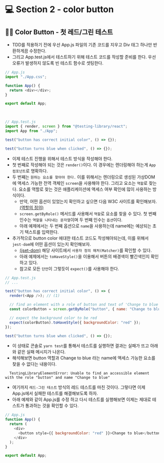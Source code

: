 # 💻 Section 2 - color button

## 🧑‍💻 Color Button - 첫 레드/그린 테스트

- TDD를 적용하기 전에 우선 App.js 파일의 기존 코드를 지우고 Div 태그 하나만 반환하게끔 수정한다.
- 그리고 App.test.js에서 테스트하기 위해 테스트 코드를 작성할 준비를 한다. 우선 오류가 발생하지 않도록 빈 테스트 함수로 셋팅한다.

```js
// App.js
import "./App.css";

function App() {
  return <div></div>;
}

export default App;
```

<br />

```js
// App.test.js
import { render, screen } from "@testing-library/react";
import App from "./App";

test("button has correct initial color", () => {});

test("button turns blue when clicked", () => {});
```

- 이제 테스트 진행을 위해서 테스트 방식을 작성해야 한다.
- 첫 번째로 작성해야 되는 것은 `render()`이다. 이 경우에는 렌더링해야 하는게 `App 컴포넌트`로 명확하다.
- 두 번째는 `원하는 요소를 찾아야 한다.` 이를 위해서는 렌더링으로 생성된 가상DOM에 액세스 가능한 전역 객체인 `screen`을 사용해야 한다. 그리고 요소는 `역할`로 찾는다. 요소를 역할로 찾는 것은 애플리케이션에 액세스 여부 확인에 많이 사용하는 방식이다.
  - 만약, 어떤 옵션이 있었는지 확인하고 싶으면 다음 W3C 사이트를 확인해보자. [(역할의 정의)](https://www.w3.org/TR/wai-aria/#role_definitions)
  - `screen.getByRole()` 메서드를 사용해서 `역할`로 요소를 찾을 수 있다. 첫 번째 인수는 `역할을 나타내는 문자열`이며 두 번째 인수는 `옵션`이다.
  - 아래 예제에서는 두 번째 옵션으로 `name`을 사용하는데 name에는 예상되는 초기 텍스트를 입력한다.
- 추가적으로 button color 에대한 테스트 코드도 작성해야되는데, 이를 위해서 `jest-dom`에 어떤 옵션이 있는지 확인해보자.
  - [(jset-dom)](https://github.com/testing-library/jest-dom) 해당 사이트에서 `사용자 정의 매처(Matcher)`를 확인할 수 있다.
  - 아래 예제에서는 `toHaveStyle()`을 이용해서 버튼의 배경색이 빨간색인지 확인하고 있다.
  - 참고로 모든 `단언`이 그렇듯이 `expect()`를 사용해야 한다.

```js
// App.test.js
// ...

test("button has correct initial color", () => {
  render(<App />); // (1)

  // find an element with a role of button and text of 'Change to blue'
  const colorButton = screen.getByRole("button", { name: "Change to blue" }); // (2)

  // expect the background color to be red
  expect(colorButton).toHaveStyle({ backgroundColor: "red" });
});

test("button turns blue when clicked", () => {});
```

- 이 상태로 콘솔로 `yarn test`를 통해서 테스트를 실행하면 결과는 실패가 뜨고 아래와 같은 실패 메시지가 나온다.
- 해석해보면 button 역할과 Change to blue 라는 name에 액세스 가능한 요소를 찾을 수 없다는 내용이다.

```
  TestingLibraryElementError: Unable to find an accessible element with the role "button" and name "Change to blue"
```

- 여기까지 `레드-그린 테스트` 방식의 레드 테스트를 마친 것이다. 그렇다면 이제 App.js에서 실패한 테스트를 해결해보도록 하자.
- 아래 예제와 같이 App.js를 수정 하고 다시 테스트를 실행해보면 이제는 제대로 테스트가 통과하는 것을 확인할 수 있다.

```js
// App.js
function App() {
  return (
    <div>
      <button style={{ backgroundColor: "red" }}>Change to blue</button>
    </div>
  );
}

export default App;
```

<br />

